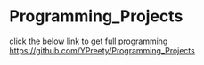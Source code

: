# Programming_Projects

click the below link to get full programming
https://github.com/YPreety/Programming_Projects
